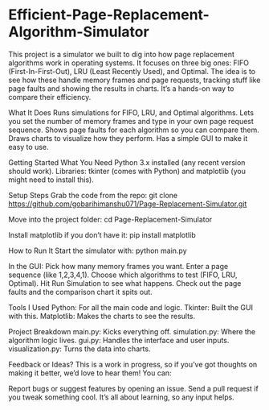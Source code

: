 # Efficient-Page-Replacement-Algorithm-Simulator
This project is a simulator we built to dig into how page replacement algorithms work in operating systems. It focuses on three big ones: FIFO (First-In-First-Out), LRU (Least Recently Used), and Optimal. The idea is to see how these handle memory frames and page requests, tracking stuff like page faults and showing the results in charts. It’s a hands-on way to compare their efficiency.

What It Does
Runs simulations for FIFO, LRU, and Optimal algorithms. Lets you set the number of memory frames and type in your own page request sequence. Shows page faults for each algorithm so you can compare them. Draws charts to visualize how they perform. Has a simple GUI to make it easy to use.

Getting Started
What You Need
Python 3.x installed (any recent version should work).
Libraries: tkinter (comes with Python) and matplotlib (you might need to install this).

Setup Steps
Grab the code from the repo:
git clone https://github.com/gobarihimanshu071/Page-Replacement-Simulator.git

Move into the project folder:
cd Page-Replacement-Simulator

Install matplotlib if you don’t have it:
pip install matplotlib

How to Run It
Start the simulator with:
python main.py

In the GUI:
Pick how many memory frames you want.
Enter a page sequence (like 1,2,3,4,1).
Choose which algorithms to test (FIFO, LRU, Optimal).
Hit Run Simulation to see what happens.
Check out the page faults and the comparison chart it spits out.

Tools I Used
Python: For all the main code and logic.
Tkinter: Built the GUI with this.
Matplotlib: Makes the charts to see the results.

Project Breakdown
main.py: Kicks everything off.
simulation.py: Where the algorithm logic lives.
gui.py: Handles the interface and user inputs.
visualization.py: Turns the data into charts.

Feedback or Ideas?
This is a work in progress, so if you’ve got thoughts on making it better, we’d love to hear them! You can:

Report bugs or suggest features by opening an issue.
Send a pull request if you tweak something cool.
It’s all about learning, so any input helps.
